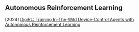 ## Autonomous Reinforcement Learning

[2024] [DigiRL: Training In-The-Wild Device-Control Agents with Autonomous Reinforcement Learning](https://arxiv.org/abs/2406.11896)